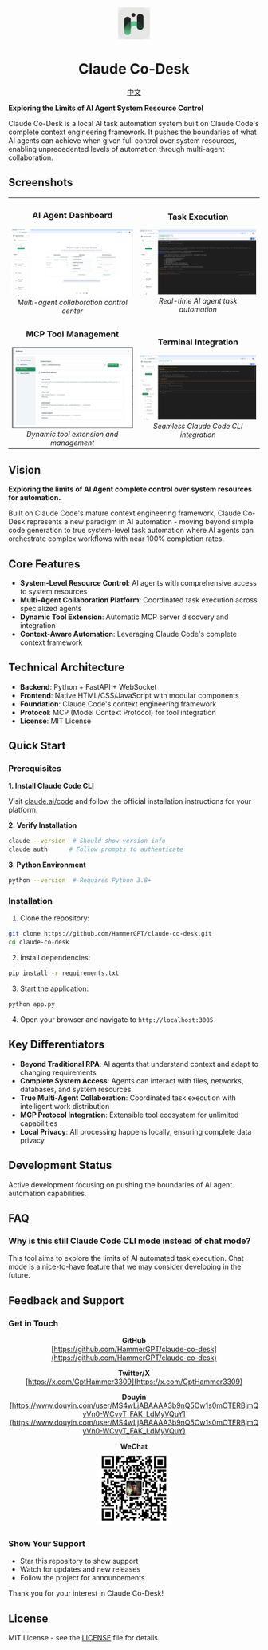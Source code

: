 <div align="center">
  <img src="static/assets/icons/system/app-icon-192.png" alt="Claude Co-Desk Logo" width="64" height="64">
  <h1>Claude Co-Desk</h1>
  <p>
    <a href="README_CN.md">中文</a>
  </p>
</div>

**Exploring the Limits of AI Agent System Resource Control**

Claude Co-Desk is a local AI task automation system built on Claude Code's complete context engineering framework. It pushes the boundaries of what AI agents can achieve when given full control over system resources, enabling unprecedented levels of automation through multi-agent collaboration.

## Screenshots

<div align="center">
  
<table>
<tr>
<td align="center">
<h3>AI Agent Dashboard</h3>
<img src="docs/screenshots/main-dashboard.png" alt="AI Agent Dashboard" width="400">
<br>
<em>Multi-agent collaboration control center</em>
</td>
<td align="center">
<h3>Task Execution</h3>
<img src="docs/screenshots/task-execution.png" alt="Task Execution" width="400">
<br>
<em>Real-time AI agent task automation</em>
</td>
</tr>
<tr>
<td align="center">
<h3>MCP Tool Management</h3>
<img src="docs/screenshots/mcp-tools.png" alt="MCP Tool Management" width="400">
<br>
<em>Dynamic tool extension and management</em>
</td>
<td align="center">
<h3>Terminal Integration</h3>
<img src="docs/screenshots/terminal-integration.png" alt="Terminal Integration" width="400">
<br>
<em>Seamless Claude Code CLI integration</em>
</td>
</tr>
</table>

</div>

## Vision

**Exploring the limits of AI Agent complete control over system resources for automation.**

Built on Claude Code's mature context engineering framework, Claude Co-Desk represents a new paradigm in AI automation - moving beyond simple code generation to true system-level task automation where AI agents can orchestrate complex workflows with near 100% completion rates.

## Core Features

- **System-Level Resource Control**: AI agents with comprehensive access to system resources
- **Multi-Agent Collaboration Platform**: Coordinated task execution across specialized agents
- **Dynamic Tool Extension**: Automatic MCP server discovery and integration
- **Context-Aware Automation**: Leveraging Claude Code's complete context framework

## Technical Architecture

- **Backend**: Python + FastAPI + WebSocket
- **Frontend**: Native HTML/CSS/JavaScript with modular components
- **Foundation**: Claude Code's context engineering framework
- **Protocol**: MCP (Model Context Protocol) for tool integration
- **License**: MIT License

## Quick Start

### Prerequisites

**1. Install Claude Code CLI**

Visit [claude.ai/code](https://claude.ai/code) and follow the official installation instructions for your platform.

**2. Verify Installation**
```bash
claude --version  # Should show version info
claude auth      # Follow prompts to authenticate
```

**3. Python Environment**
```bash
python --version  # Requires Python 3.8+
```

### Installation

1. Clone the repository:
```bash
git clone https://github.com/HammerGPT/claude-co-desk.git
cd claude-co-desk
```

2. Install dependencies:
```bash
pip install -r requirements.txt
```

3. Start the application:
```bash
python app.py
```

4. Open your browser and navigate to `http://localhost:3005`

## Key Differentiators

- **Beyond Traditional RPA**: AI agents that understand context and adapt to changing requirements
- **Complete System Access**: Agents can interact with files, networks, databases, and system resources
- **True Multi-Agent Collaboration**: Coordinated task execution with intelligent work distribution
- **MCP Protocol Integration**: Extensible tool ecosystem for unlimited capabilities
- **Local Privacy**: All processing happens locally, ensuring complete data privacy

## Development Status

Active development focusing on pushing the boundaries of AI agent automation capabilities.

## FAQ

### Why is this still Claude Code CLI mode instead of chat mode?
This tool aims to explore the limits of AI automated task execution. Chat mode is a nice-to-have feature that we may consider developing in the future.

## Feedback and Support

### Get in Touch

<div align="center">
  
**GitHub**  
[https://github.com/HammerGPT/claude-co-desk](https://github.com/HammerGPT/claude-co-desk)

**Twitter/X**  
[https://x.com/GptHammer3309](https://x.com/GptHammer3309)

**Douyin**  
[https://www.douyin.com/user/MS4wLjABAAAA3b9nQ5Ow1s0mOTERBjmQyVn0-WCvyT_FAK_LdMyVQuY](https://www.douyin.com/user/MS4wLjABAAAA3b9nQ5Ow1s0mOTERBjmQyVn0-WCvyT_FAK_LdMyVQuY)

**WeChat**  
<img src="./static/assets/icons/social/wechat_qrcode.jpg" alt="WeChat QR Code" width="150"/>

</div>

### Show Your Support
- Star this repository to show support
- Watch for updates and new releases  
- Follow the project for announcements

Thank you for your interest in Claude Co-Desk!

## License

MIT License - see the [LICENSE](LICENSE) file for details.